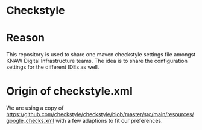 Checkstyle
==========

# Reason
This repository is used to share one maven checkstyle settings file amongst
KNAW Digital Infrastructure teams. The idea is to share the configuration
settings for the different IDEs as well.

# Origin of checkstyle.xml
We are using a copy of https://github.com/checkstyle/checkstyle/blob/master/src/main/resources/google_checks.xml with a few adaptions to fit our preferences.
